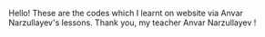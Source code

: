 Hello! These are the codes which I learnt on website via Anvar Narzullayev's lessons. Thank you, my teacher Anvar Narzullayev !

